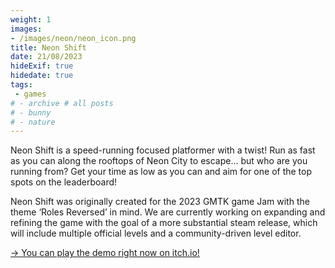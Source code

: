 ```yaml
---
weight: 1
images:
- /images/neon/neon_icon.png
title: Neon Shift
date: 21/08/2023
hideExif: true
hidedate: true
tags:
 - games
# - archive # all posts
# - bunny
# - nature
---
```




Neon Shift is a speed-running focused platformer with a twist! Run as fast as you can along the rooftops of Neon City to escape... but who are you running from? Get your time as low as you can and aim for one of the top spots on the leaderboard!

Neon Shift was originally created for the 2023 GMTK game Jam with the theme ‘Roles Reversed’ in mind. We are currently working on expanding and refining the game with the goal of a more substantial steam release, which will include multiple official levels and a community-driven level editor.

[-> You can play the demo right now on itch.io!](https://keywarn.itch.io/neon-shift)


